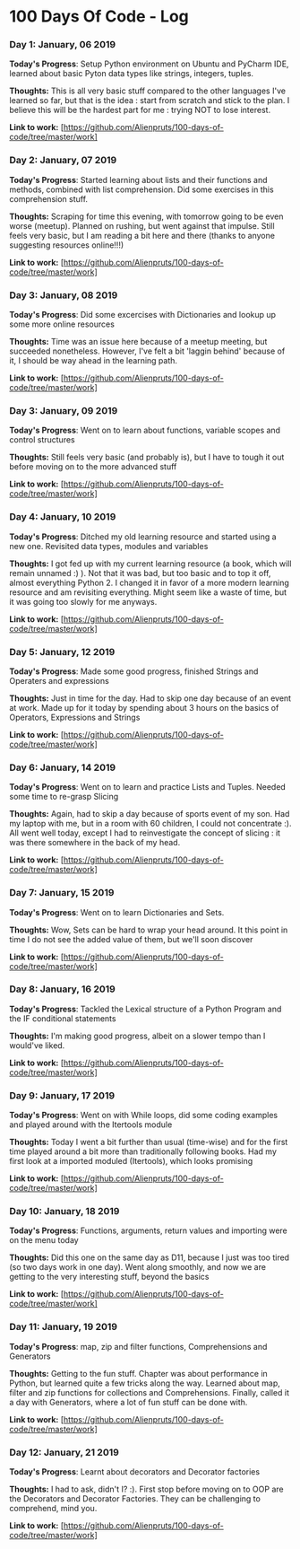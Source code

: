 # 100 Days Of Code - Log

### Day 1: January, 06 2019 

**Today's Progress**: Setup Python environment on Ubuntu and PyCharm IDE, learned about basic Pyton data types like strings, integers, tuples.

**Thoughts:** This is all very basic stuff compared to the other languages I've learned so far, but that is the idea : start from scratch and stick to the plan. I believe this will be the hardest part for me : trying NOT to lose interest.

**Link to work:** [https://github.com/Alienpruts/100-days-of-code/tree/master/work]

### Day 2: January, 07 2019 

**Today's Progress**: Started learning about lists and their functions and methods, combined with list comprehension. Did some exercises in this comprehension stuff.

**Thoughts:** Scraping for time this evening, with tomorrow going to be even worse (meetup). Planned on rushing, but went against that impulse. Still feels very basic, but I am reading a bit here and there (thanks to anyone suggesting resources online!!!)

**Link to work:** [https://github.com/Alienpruts/100-days-of-code/tree/master/work]

### Day 3: January, 08 2019 

**Today's Progress**: Did some excercises with Dictionaries and lookup up some more online resources

**Thoughts:** Time was an issue here because of a meetup meeting, but succeeded nonetheless. However, I've felt a bit 'laggin behind' because of it, I should be way ahead in the learning path.

**Link to work:** [https://github.com/Alienpruts/100-days-of-code/tree/master/work]

### Day 3: January, 09 2019 

**Today's Progress**: Went on to learn about functions, variable scopes and control structures

**Thoughts:** Still feels very basic (and probably is), but I have to tough it out before moving on to the more advanced stuff

**Link to work:** [https://github.com/Alienpruts/100-days-of-code/tree/master/work]

### Day 4: January, 10 2019

**Today's Progress**: Ditched my old learning resource and started using a new one. Revisited data types, modules and variables

**Thoughts:** I got fed up with my current learning resource (a book, which will remain unnamed :) ). Not that it was bad, but too basic and to top it off, almost everything Python 2. I changed it in favor of a more modern learning resource and am revisiting everything. Might seem like a waste of time, but it was going too slowly for me anyways.

**Link to work:** [https://github.com/Alienpruts/100-days-of-code/tree/master/work]

### Day 5: January, 12 2019

**Today's Progress**: Made some good progress, finished Strings and Operaters and expressions

**Thoughts:** Just in time for the day. Had to skip one day because of an event at work. Made up for it today by spending about 3 hours on the basics of Operators, Expressions and Strings

**Link to work:** [https://github.com/Alienpruts/100-days-of-code/tree/master/work]

### Day 6: January, 14 2019

**Today's Progress**: Went on to learn and practice Lists and Tuples. Needed some time to re-grasp Slicing

**Thoughts:** Again, had to skip a day because of sports event of my son. Had my laptop with me, but in a room with 60 children, I could not concentrate :). All went well today, except I had to reinvestigate the concept of slicing : it was there somewhere in the back of my head.

**Link to work:** [https://github.com/Alienpruts/100-days-of-code/tree/master/work]

### Day 7: January, 15 2019

**Today's Progress**: Went on to learn Dictionaries and Sets.

**Thoughts:** Wow, Sets can be hard to wrap your head around. It this point in time I do not see the added value of them, but we'll soon discover

**Link to work:** [https://github.com/Alienpruts/100-days-of-code/tree/master/work]

### Day 8: January, 16 2019

**Today's Progress**: Tackled the Lexical structure of a Python Program and the IF conditional statements

**Thoughts:** I'm making good progress, albeit on a slower tempo than I would've liked.

**Link to work:** [https://github.com/Alienpruts/100-days-of-code/tree/master/work]

### Day 9: January, 17 2019

**Today's Progress**: Went on with While loops, did some coding examples and played around with the Itertools module

**Thoughts:** Today I went a bit further than usual (time-wise) and for the first time played around a bit more than traditionally following books. Had my first look at a imported moduled (Itertools), which looks promising

**Link to work:** [https://github.com/Alienpruts/100-days-of-code/tree/master/work]

### Day 10: January, 18 2019

**Today's Progress**: Functions, arguments, return values and importing were on the menu today

**Thoughts:** Did this one on the same day as D11, because I just was too tired (so two days work in one day). Went along smoothly, and now we are getting to the very interesting stuff, beyond the basics

**Link to work:** [https://github.com/Alienpruts/100-days-of-code/tree/master/work]

### Day 11: January, 19 2019

**Today's Progress**: map, zip and filter functions, Comprehensions and Generators

**Thoughts:** Getting to the fun stuff. Chapter was about performance in Python, but learned quite a few tricks along the way. Learned about map, filter and zip functions for collections and Comprehensions. Finally, called it a day with Generators, where a lot of fun stuff can be done with.

**Link to work:** [https://github.com/Alienpruts/100-days-of-code/tree/master/work]

### Day 12: January, 21 2019

**Today's Progress**: Learnt about decorators and Decorator factories

**Thoughts:** I had to ask, didn't I? :). First stop before moving on to OOP are the Decorators and Decorator Factories. They can be challenging to comprehend, mind you.

**Link to work:** [https://github.com/Alienpruts/100-days-of-code/tree/master/work]
